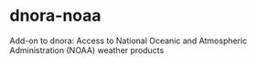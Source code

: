 # dnora-noaa
Add-on to dnora: Access to National Oceanic and Atmospheric Administration (NOAA) weather products

